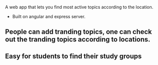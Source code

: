 
A web app that lets you find most active topics according to the location.

- Built on angular and express server. 

## People can add tranding topics, one can check out the tranding topics according to locations. 
## Easy for students to find their study groups
